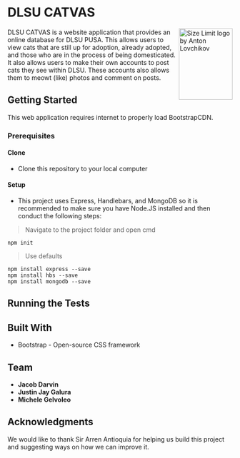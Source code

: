 # DLSU CATVAS
<img src="https://github.com/ccapdev1920T2/x22g4/blob/master/public/imgs/it.png" align="right"
     alt="Size Limit logo by Anton Lovchikov" width="120" height="160">
DLSU CATVAS is a website application that provides an online database for DLSU PUSA. This allows users to view cats that are still up for adoption, already adopted, and those who are in the process of being domesticated. It also allows users to make their own accounts to post cats they see within DLSU. These accounts also allows them to meowt (like) photos and comment on posts.

## Getting Started
This web application requires internet to properly load BootstrapCDN.

### Prerequisites
#### Clone
- Clone this repository to your local computer

#### Setup
- This project uses Express, Handlebars, and MongoDB so it is recommended to make sure you have Node.JS installed and then conduct the following steps:
> Navigate to the project folder and open cmd
```shell
npm init
```
> Use defaults
```shell
npm install express --save
npm install hbs --save
npm install mongodb --save
```

## Running the Tests

## Built With
* Bootstrap - Open-source CSS framework

## Team
* **Jacob Darvin** 
* **Justin Jay Galura**
* **Michele Gelvoleo**

## Acknowledgments
We would like to thank Sir Arren Antioquia for helping us build this project and suggesting ways on how we can improve it. 

